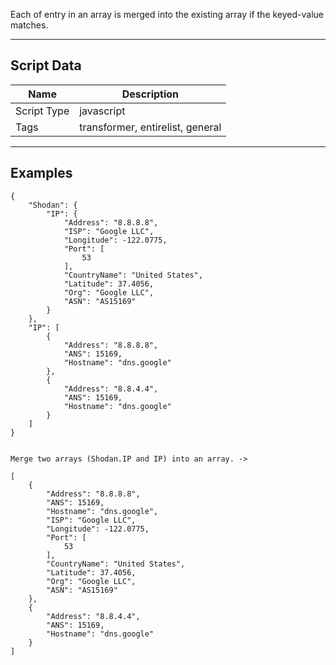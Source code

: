 Each of entry in an array is merged into the existing array if the keyed-value matches.

---
## Script Data

| **Name** | **Description** |
| --- | --- |
| Script Type | javascript |
| Tags | transformer, entirelist, general |


---
## Examples

    {
        "Shodan": {
            "IP": {
                "Address": "8.8.8.8", 
                "ISP": "Google LLC", 
                "Longitude": -122.0775, 
                "Port": [
                    53
                ], 
                "CountryName": "United States", 
                "Latitude": 37.4056, 
                "Org": "Google LLC", 
                "ASN": "AS15169"
            }
        }, 
        "IP": [
            {
                "Address": "8.8.8.8", 
                "ANS": 15169, 
                "Hostname": "dns.google"
            },
            {
                "Address": "8.8.4.4", 
                "ANS": 15169, 
                "Hostname": "dns.google"
            }
        ]
    }
    
    
    Merge two arrays (Shodan.IP and IP) into an array. ->

    [
        {
            "Address": "8.8.8.8", 
            "ANS": 15169, 
            "Hostname": "dns.google",
            "ISP": "Google LLC", 
            "Longitude": -122.0775, 
            "Port": [
                53
            ], 
            "CountryName": "United States", 
            "Latitude": 37.4056, 
            "Org": "Google LLC", 
            "ASN": "AS15169"
        },
        {
            "Address": "8.8.4.4", 
            "ANS": 15169, 
            "Hostname": "dns.google"
        }
    ]
